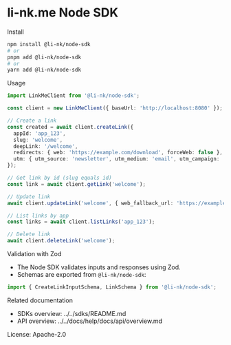 # li-nk.me Node SDK

Install

```bash
npm install @li-nk/node-sdk
# or
pnpm add @li-nk/node-sdk
# or
yarn add @li-nk/node-sdk
```

Usage

```ts
import LinkMeClient from '@li-nk/node-sdk';

const client = new LinkMeClient({ baseUrl: 'http://localhost:8080' });

// Create a link
const created = await client.createLink({
  appId: 'app_123',
  slug: 'welcome',
  deepLink: '/welcome',
  redirects: { web: 'https://example.com/download', forceWeb: false },
  utm: { utm_source: 'newsletter', utm_medium: 'email', utm_campaign: 'spring' },
});

// Get link by id (slug equals id)
const link = await client.getLink('welcome');

// Update link
await client.updateLink('welcome', { web_fallback_url: 'https://example.com/new' });

// List links by app
const links = await client.listLinks('app_123');

// Delete link
await client.deleteLink('welcome');
```

Validation with Zod
- The Node SDK validates inputs and responses using Zod.
- Schemas are exported from `@li-nk/node-sdk`:

```ts
import { CreateLinkInputSchema, LinkSchema } from '@li-nk/node-sdk';
```

Related documentation
- SDKs overview: ../../sdks/README.md
- API overview: ../../docs/help/docs/api/overview.md

License: Apache-2.0
